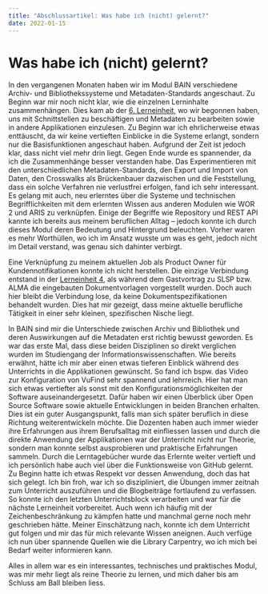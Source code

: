```yaml
---
title: "Abschlussartikel: Was habe ich (nicht) gelernt?"
date: 2022-01-15
---
```


<h1>Was habe ich (nicht) gelernt?</h1>

<p>In den vergangenen Monaten haben wir im Modul BAIN verschiedene Archiv- und Bibliothekssysteme und Metadaten-Standards angeschaut. Zu Beginn war mir noch nicht klar, wie die einzelnen Lerninhalte zusammenhängen. Dies kam ab der <a href="https://melakae.github.io/bain_lerntagebuch/2021/12/02/lerneinheit_6.html" target="_blank">6. Lerneinheit</a>, wo wir begonnen haben, uns mit Schnittstellen zu beschäftigen und Metadaten zu bearbeiten sowie in andere Applikationen einzulesen. Zu Beginn war ich ehrlicherweise etwas enttäuscht, da wir keine vertieften Einblicke in die Systeme erlangt, sondern nur die Basisfunktionen angeschaut haben. Aufgrund der Zeit ist jedoch klar, dass nicht viel mehr drin liegt. Gegen Ende wurde es spannender, da ich die Zusammenhänge besser verstanden habe. Das Experimentieren mit den unterschiedlichen Metadaten-Standards, den Export und Import von Daten, den Crosswalks als Brückenbauer dazwischen und die Feststellung, dass ein solche Verfahren nie verlustfrei erfolgen, fand ich sehr interessant. Es gelang mit auch, neu erlerntes über die Systeme und technischen Begrifflichkeiten mit dem erlernten Wissen aus anderen Modulen wie WOR 2 und ARIS zu verknüpfen. Einige der Begriffe wie Repository und REST API kannte ich bereits aus meinem beruflichen Alltag – jedoch konnte ich durch dieses Modul deren Bedeutung und Hintergrund beleuchten. Vorher waren es mehr Worthüllen, wo ich im Ansatz wusste um was es geht, jedoch nicht im Detail verstand, was genau sich dahinter verbirgt.<br> </p>

<p>Eine Verknüpfung zu meinem aktuellen Job als Product Owner für Kundennotifikationen konnte ich nicht herstellen. Die einzige Verbindung entstand in der <a href="https://melakae.github.io/bain_lerntagebuch/2021/11/05/lerneinheit_4.html" target="_blank">Lerneinheit 4</a>, als während dem Gastvortrag zu SLSP bzw. ALMA die eingebauten Dokumentvorlagen vorgestellt wurden. Doch auch hier bleibt die Verbindung lose, da keine Dokumentspezifikationen behandelt wurden. Dies hat mir gezeigt, dass meine aktuelle berufliche Tätigkeit in einer sehr kleinen, spezifischen Nische liegt. <br> </p>

<p>In BAIN sind mir die Unterschiede zwischen Archiv und Bibliothek und deren Auswirkungen auf die Metadaten erst richtig bewusst geworden. Es war das erste Mal, dass diese beiden Disziplinen so direkt verglichen wurden im Studiengang der Informationswissenschaften. Wie bereits erwähnt, hätte ich mir aber einen etwas tieferen Einblick während des Unterrichts in die Applikationen gewünscht. So fand ich bspw. das Video zur Konfiguration von VuFind sehr spannend und lehrreich. Hier hat man sich etwas vertiefter als sonst mit den Konfigurationsmöglichkeiten der Software auseinandergesetzt. Dafür haben wir einen Überblick über Open Source Software sowie aktuelle Entwicklungen in beiden Branchen erhalten. Dies ist ein guter Ausgangspunkt, falls man sich später beruflich in diese Richtung weiterentwickeln möchte. Die Dozenten haben auch immer wieder ihre Erfahrungen aus ihrem Berufsalltag mit einfliessen lassen und durch die direkte Anwendung der Applikationen war der Unterricht nicht nur Theorie, sondern man konnte selbst ausprobieren und praktische Erfahrungen sammeln. Durch die Lerntagebücher wurde das Erlernte weiter vertieft und ich persönlich habe auch viel über die Funktionsweise von GitHub gelernt. Zu Beginn hatte ich etwas Respekt vor dessen Anwendung, doch das hat sich gelegt. Ich bin froh, war ich so diszipliniert, die Übungen immer zeitnah zum Unterricht auszuführen und die Blogbeiträge fortlaufend zu verfassen. So konnte ich den letzten Unterrichtsblock verarbeiten und war für die nächste Lerneinheit vorbereitet. Auch wenn ich häufig mit der Zeichenbeschränkung zu kämpfen hatte und manchmal gerne noch mehr geschrieben hätte. Meiner Einschätzung nach, konnte ich dem Unterricht gut folgen und mir das für mich relevante Wissen aneignen. Auch verfüge ich nun über spannende Quellen wie die Library Carpentry, wo ich mich bei Bedarf weiter informieren kann. <br> </p>
  
<p>Alles in allem war es ein interessantes, technisches und praktisches Modul, was mir mehr liegt als reine Theorie zu lernen, und mich daher bis am Schluss am Ball bleiben liess. </p>
